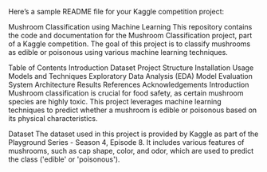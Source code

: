 
Here’s a sample README file for your Kaggle competition project:

Mushroom Classification using Machine Learning
This repository contains the code and documentation for the Mushroom Classification project, part of a Kaggle competition. The goal of this project is to classify mushrooms as edible or poisonous using various machine learning techniques.

Table of Contents
Introduction
Dataset
Project Structure
Installation
Usage
Models and Techniques
Exploratory Data Analysis (EDA)
Model Evaluation
System Architecture
Results
References
Acknowledgements
Introduction
Mushroom classification is crucial for food safety, as certain mushroom species are highly toxic. This project leverages machine learning techniques to predict whether a mushroom is edible or poisonous based on its physical characteristics.

Dataset
The dataset used in this project is provided by Kaggle as part of the Playground Series - Season 4, Episode 8. It includes various features of mushrooms, such as cap shape, color, and odor, which are used to predict the class ('edible' or 'poisonous').
